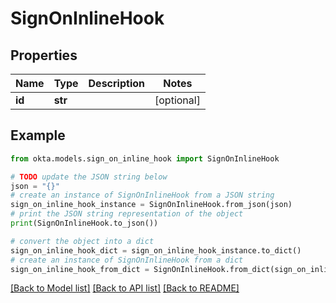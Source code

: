 # SignOnInlineHook


## Properties

Name | Type | Description | Notes
------------ | ------------- | ------------- | -------------
**id** | **str** |  | [optional] 

## Example

```python
from okta.models.sign_on_inline_hook import SignOnInlineHook

# TODO update the JSON string below
json = "{}"
# create an instance of SignOnInlineHook from a JSON string
sign_on_inline_hook_instance = SignOnInlineHook.from_json(json)
# print the JSON string representation of the object
print(SignOnInlineHook.to_json())

# convert the object into a dict
sign_on_inline_hook_dict = sign_on_inline_hook_instance.to_dict()
# create an instance of SignOnInlineHook from a dict
sign_on_inline_hook_from_dict = SignOnInlineHook.from_dict(sign_on_inline_hook_dict)
```
[[Back to Model list]](../README.md#documentation-for-models) [[Back to API list]](../README.md#documentation-for-api-endpoints) [[Back to README]](../README.md)


